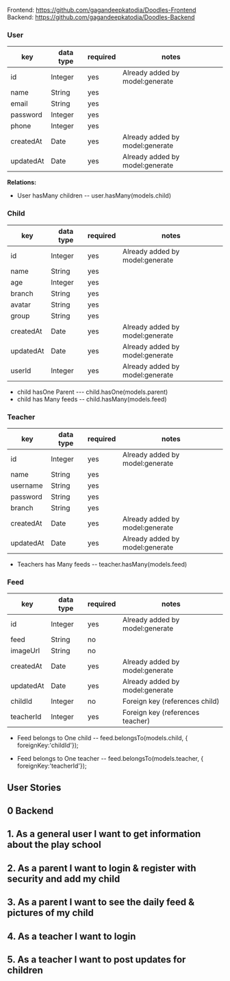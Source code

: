 Frontend: https://github.com/gagandeepkatodia/Doodles-Frontend
Backend: https://github.com/gagandeepkatodia/Doodles-Backend

### User

| key       | data type | required | notes                           |
| --------- | --------- | -------- | ------------------------------- |
| id        | Integer   | yes      | Already added by model:generate |
| name      | String    | yes      |                                 |
| email     | String    | yes      |                                 |
| password  | Integer   | yes      |                                 |
| phone     | Integer   | yes      |                                 |
| createdAt | Date      | yes      | Already added by model:generate |
| updatedAt | Date      | yes      | Already added by model:generate |

**Relations:**

- User hasMany children -- user.hasMany(models.child)

### Child

| key       | data type | required | notes                           |
| --------- | --------- | -------- | ------------------------------- |
| id        | Integer   | yes      | Already added by model:generate |
| name      | String    | yes      |                                 |
| age       | Integer   | yes      |
| branch    | String    | yes      |
| avatar    | String    | yes      |
| group     | String    | yes      |
| createdAt | Date      | yes      | Already added by model:generate |
| updatedAt | Date      | yes      | Already added by model:generate |
| userId    | Integer   | yes      | Already added by model:generate |

- child hasOne Parent --- child.hasOne(models.parent)
- child has Many feeds -- child.hasMany(models.feed)

### Teacher

| key       | data type | required | notes                           |
| --------- | --------- | -------- | ------------------------------- |
| id        | Integer   | yes      | Already added by model:generate |
| name      | String    | yes      |                                 |
| username  | String    | yes      |                                 |
| password  | String    | yes      |                                 |
| branch    | String    | yes      |                                 |
| createdAt | Date      | yes      | Already added by model:generate |
| updatedAt | Date      | yes      | Already added by model:generate |

- Teachers has Many feeds -- teacher.hasMany(models.feed)

### Feed

| key       | data type | required | notes                            |
| --------- | --------- | -------- | -------------------------------- |
| id        | Integer   | yes      | Already added by model:generate  |
| feed      | String    | no       |                                  |
| imageUrl  | String    | no       |                                  |
| createdAt | Date      | yes      | Already added by model:generate  |
| updatedAt | Date      | yes      | Already added by model:generate  |
| childId   | Integer   | no       | Foreign key (references child)   |
| teacherId | Integer   | yes      | Foreign key (references teacher) |

- Feed belongs to One child -- feed.belongsTo(models.child, { foreignKey:'childId'});

- Feed belongs to One teacher -- feed.belongsTo(models.teacher, { foreignKey:'teacherId'});

## User Stories

## 0 Backend

## 1. As a general user I want to get information about the play school

## 2. As a parent I want to login & register with security and add my child

## 3. As a parent I want to see the daily feed & pictures of my child

## 4. As a teacher I want to login

## 5. As a teacher I want to post updates for children
